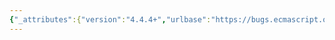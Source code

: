 ```yaml
---
{"_attributes":{"version":"4.4.4+","urlbase":"https://bugs.ecmascript.org/","maintainer":"dherman@mozilla.com"},"bug":{"bug_id":3566,"creation_ts":"2015-01-17 05:45:00 -0800","short_desc":"Table 6 Additional Essential Internal Methods of Function Objects: Signature of [[Construct]]: change \"newTarget\" to \"Object or Null\"","delta_ts":"2015-02-02 18:38:47 -0800","product":"Draft for 6th Edition","component":"editorial issue","version":"Rev 31: January 15, 2015 Draft","rep_platform":"All","op_sys":"All","bug_status":"RESOLVED","resolution":"FIXED","priority":"Normal","bug_severity":"normal","everconfirmed":true,"reporter":{"uid":"claude.pache","name":"Claude Pache"},"assigned_to":{"uid":"allen","name":"Allen Wirfs-Brock"},"long_desc":[{"commentid":11521,"comment_count":0,"who":{"uid":"claude.pache","name":"Claude Pache"},"bug_when":"2015-01-17 05:45:54 -0800","thetext":"6.1.7.2 Object Internal Methods and Internal Slot\nTable 6 Additional Essential Internal Methods of Function Objects\n[[Construct]]\n\nThe signature contains \"newTarget\" (which describes the purpose). It should be \"Object or Null\" (describing the shape)."},{"commentid":11524,"comment_count":1,"who":{"uid":"allen","name":"Allen Wirfs-Brock"},"bug_when":"2015-01-17 09:38:07 -0800","thetext":"fixed in rev32 editor's draft"},{"commentid":11915,"comment_count":2,"who":{"uid":"allen","name":"Allen Wirfs-Brock"},"bug_when":"2015-02-02 18:38:47 -0800","thetext":"fixed in rev32 draft"}]}}
---
```

